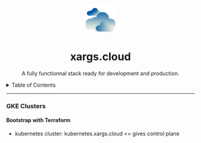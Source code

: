 <!-- TITLE -->
<br />
<div align="center">
  <img src="logo.png" alt="Logo" width="80" height="80">
  <h1 align="center">xargs.cloud</h3>
  <p align="center">
	A fully functionnal stack ready for development and production.
  </p>
</div>


<!-- TABLE OF CONTENTS -->
<details>
  <summary>Table of Contents</summary>
  <ol>
    <li>
      <a href="#Clusters">GKE Clusters</a>
      <ul>
        <li><a href="#dev.xargs.cloud">dev.xargs.cloud</a></li>
        <li><a href="#stage.xargs.cloud">stage.xargs.cloud</a></li>
        <li><a href="#prod.xargs.cloud">prod.xargs.cloud</a></li>
      </ul>
    </li>
    <li>
      <a href="#Repository">Repository</a>
      <ul>
        <li><a href="#gitlab">Gitlab</a></li>
        <li><a href="#ci">Gitlab CI</a></li>
      </ul>
    </li>
    <li><a href="#flux">Flux CD</a></li>
    <li><a href="#roadmap">Roadmap</a></li>
    <li><a href="#contributing">Contributing</a></li>
    <li><a href="#license">License</a></li>
    <li><a href="#contact">Contact</a></li>
    <li><a href="#acknowledgments">Acknowledgments</a></li>
  </ol>
</details>


---
### GKE Clusters

#### Bootstrap with Terraform

- kubernetes cluster: kubernetes.xargs.cloud <= gives control plane

